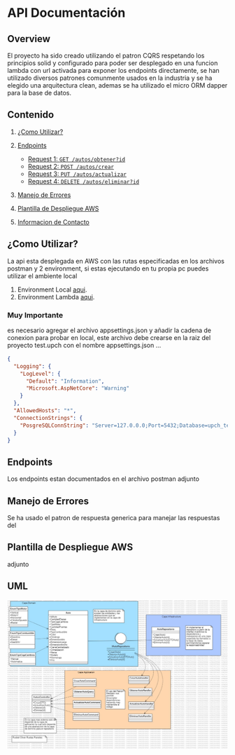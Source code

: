 # API Documentación
## Overview

El proyecto ha sido creado utilizando el patron CQRS respetando los principios solid y configurado para poder ser desplegado en una funcion lambda con url activada para exponer los endpoints directamente, se han utilizado diversos patrones comunmente usados en la industria y se ha elegido una arquitectura clean, ademas se ha utilizado el micro ORM dapper para la base de datos. 

## Contenido
1. [¿Como Utilizar?](#getting-started)
2. [Endpoints](#endpoints)
   - [Request 1: `GET /autos/obtener?id`](#get-users)
   - [Request 2: `POST /autos/crear`](#post-users)
   - [Request 3: `PUT /autos/actualizar`](#put-users-id)
   - [Request 4: `DELETE /autos/eliminar?id`](#delete-users-id)

3. [Manejo de Errores](#error-handling)
4. [Plantilla de Despliegue AWS](#error-handling)
5. [Informacion de Contacto](#contact-information)

## ¿Como Utilizar?

La api esta desplegada en AWS con las rutas especificadas en los archivos postman y 2 environment, si estas ejecutando en tu propia pc puedes utilizar el ambiente local
1. Environment Local [aqui](#https://github.com/iorusoul/TestUPCH/tree/main/Documentacion/Postman).
2. Environment Lambda [aqui](#https://github.com/iorusoul/TestUPCH/tree/main/Documentacion/Postman).

### Muy Importante
es necesario agregar el archivo appsettings.json y añadir la cadena de conexion para probar en local, este archivo debe crearse en la raiz del proyecto test.upch con el nombre appsettings.json ...
```json
{
  "Logging": {
    "LogLevel": {
      "Default": "Information",
      "Microsoft.AspNetCore": "Warning"
    }
  },
  "AllowedHosts": "*",
  "ConnectionStrings": {
    "PosgreSQLConnString": "Server=127.0.0.0;Port=5432;Database=upch_test_db;Username=root;Password=root"
  }
}
```

## Endpoints

Los endpoints estan documentados en el archivo postman adjunto

## Manejo de Errores

Se ha usado el patron de respuesta generica para manejar las respuestas del 

## Plantilla de Despliegue AWS
 adjunto

 ## UML
 ![uml](https://github.com/iorusoul/TestUPCH/blob/main/Documentacion/test_upch_uml.jpg?raw=true)





